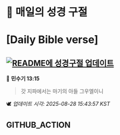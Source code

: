 # 🙏 매일의 성경 구절
# [Daily Bible verse]
## [![README에 성경구절 업데이트](https://github.com/DONGSUKA/first_test/actions/workflows/update-readme-bible.yml/badge.svg)](https://github.com/DONGSUKA/first_test/actions/workflows/update-readme-bible.yml)
<!-- START_BIBLE_VERSE -->
📖 **민수기 13:15**
> 갓 지파에서는 마기의 아들 그우엘이니

🕊️ _업데이트 시각: 2025-08-28 15:43:57 KST_
  <!-- END_BIBLE_VERSE -->
## GITHUB_ACTION
